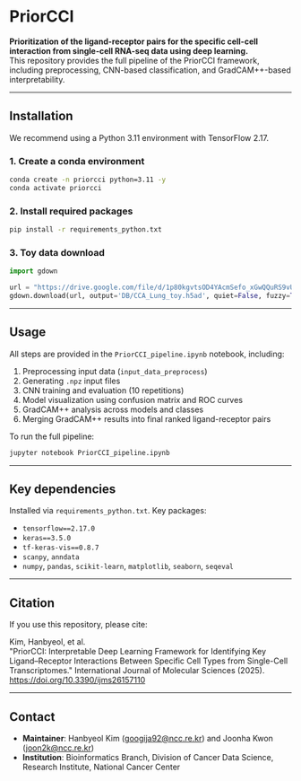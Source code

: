 # PriorCCI

**Prioritization of the ligand-receptor pairs for the specific cell-cell interaction from single-cell RNA-seq data using deep learning.**  
This repository provides the full pipeline of the PriorCCI framework, including preprocessing, CNN-based classification, and GradCAM++-based interpretability.

---

## Installation

We recommend using a Python 3.11 environment with TensorFlow 2.17.

### 1. Create a conda environment
```bash
conda create -n priorcci python=3.11 -y
conda activate priorcci
```

### 2. Install required packages
```bash
pip install -r requirements_python.txt
```

### 3. Toy data download
```python
import gdown

url = "https://drive.google.com/file/d/1p80kgvtsOD4YAcmSefo_xGwQQuRS9vUr/view?usp=drive_link"
gdown.download(url, output='DB/CCA_Lung_toy.h5ad', quiet=False, fuzzy=True)
```
---

## Usage

All steps are provided in the `PriorCCI_pipeline.ipynb` notebook, including:

1. Preprocessing input data (`input_data_preprocess`)
2. Generating `.npz` input files
3. CNN training and evaluation (10 repetitions)
4. Model visualization using confusion matrix and ROC curves
5. GradCAM++ analysis across models and classes
6. Merging GradCAM++ results into final ranked ligand-receptor pairs

To run the full pipeline:

```bash
jupyter notebook PriorCCI_pipeline.ipynb
```
---

## Key dependencies

Installed via `requirements_python.txt`. Key packages:

- `tensorflow==2.17.0`
- `keras==3.5.0`
- `tf-keras-vis==0.8.7`
- `scanpy`, `anndata`
- `numpy`, `pandas`, `scikit-learn`, `matplotlib`, `seaborn`, `seqeval`

---

## Citation

If you use this repository, please cite:

Kim, Hanbyeol, et al.  
"PriorCCI: Interpretable Deep Learning Framework for Identifying Key Ligand–Receptor Interactions Between Specific Cell Types from Single-Cell Transcriptomes." International Journal of Molecular Sciences (2025).  
https://doi.org/10.3390/ijms26157110

---

## Contact

- **Maintainer**: Hanbyeol Kim (googija92@ncc.re.kr) and Joonha Kwon (joon2k@ncc.re.kr)
- **Institution**: Bioinformatics Branch, Division of Cancer Data Science, Research Institute, National Cancer Center
